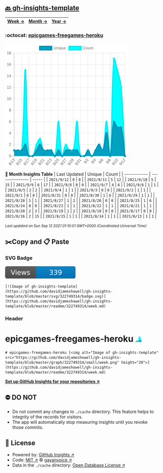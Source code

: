 ## [🔙 gh-insights-template](https://github.com/davidjameshowell/gh-insights-template)
| [**Week →**](https://github.com/davidjameshowell/gh-insights-template/blob/master/readme/322749314/week.md) | [**Month →**](https://github.com/davidjameshowell/gh-insights-template/blob/master/readme/322749314/month.md) | [**Year →**](https://github.com/davidjameshowell/gh-insights-template/blob/master/readme/322749314/year.md) |
 | ------------ | --------------- | ----- |

### :octocat: [epicgames-freegames-heroku](https://github.com/davidjameshowell/epicgames-freegames-heroku)
![Image of gh-insights-template](https://github.com/davidjameshowell/gh-insights-template/blob/master/graph/322749314/large/month.png)

**:calendar: Month Insights Table**
| Last Updated | Unique | Count |
 | ------------ | --------------- | ----- |
 | `2021/9/12` |  `0` | `0` |
 | `2021/9/11` |  `5` | `12` |
 | `2021/9/10` |  `5` | `15` |
 | `2021/9/9` |  `6` | `17` |
 | `2021/9/8` |  `0` | `0` |
 | `2021/9/7` |  `4` | `6` |
 | `2021/9/6` |  `1` | `1` |
 | `2021/9/5` |  `2` | `2` |
 | `2021/9/4` |  `1` | `1` |
 | `2021/9/3` |  `0` | `0` |
 | `2021/9/2` |  `1` | `1` |
 | `2021/9/1` |  `0` | `0` |
 | `2021/8/31` |  `0` | `0` |
 | `2021/8/30` |  `1` | `6` |
 | `2021/8/29` |  `1` | `1` |
 | `2021/8/28` |  `1` | `1` |
 | `2021/8/27` |  `1` | `2` |
 | `2021/8/26` |  `0` | `0` |
 | `2021/8/25` |  `1` | `6` |
 | `2021/8/24` |  `0` | `0` |
 | `2021/8/23` |  `1` | `1` |
 | `2021/8/22` |  `1` | `1` |
 | `2021/8/21` |  `1` | `1` |
 | `2021/8/20` |  `2` | `3` |
 | `2021/8/19` |  `1` | `2` |
 | `2021/8/18` |  `0` | `0` |
 | `2021/8/17` |  `0` | `0` |
 | `2021/8/16` |  `2` | `15` |
 | `2021/8/15` |  `1` | `1` |
 | `2021/8/14` |  `1` | `1` |
 | `2021/8/13` |  `1` | `1` |

<small><i>Last updated on Sun Sep 12 2021 01:10:01 GMT+0000 (Coordinated Universal Time)</i></small>

## ✂️Copy and 📋 Paste
### SVG Badge
[![Image of gh-insights-template](https://github.com/davidjameshowell/gh-insights-template/blob/master/svg/322749314/badge.svg)](https://github.com/davidjameshowell/gh-insights-template/blob/master/readme/322749314/week.md)
```readme
[![Image of gh-insights-template](https://github.com/davidjameshowell/gh-insights-template/blob/master/svg/322749314/badge.svg)](https://github.com/davidjameshowell/gh-insights-template/blob/master/readme/322749314/week.md)
```
### Header
# epicgames-freegames-heroku [<img alt="Image of gh-insights-template" src="https://github.com/davidjameshowell/gh-insights-template/blob/master/graph/322749314/small/week.png" height="20">](https://github.com/davidjameshowell/gh-insights-template/blob/master/readme/322749314/week.md)
```readme
# epicgames-freegames-heroku [<img alt="Image of gh-insights-template" src="https://github.com/davidjameshowell/gh-insights-template/blob/master/graph/322749314/small/week.png" height="20">](https://github.com/davidjameshowell/gh-insights-template/blob/master/readme/322749314/week.md)
```
[**Set up GitHub Insights for your repositories ↗️**](https://github.com/gayanvoice/github-insights)
## ⛔ DO NOT
- Do not commit any changes to `./cache` directory. This feature helps to integrity of the records for visitors.
- The app will automatically stop measuring insights until you revoke those commits.
## 📄 License
- Powered by: [GitHub Insights ↗️](https://github.com/gayanvoice/github-insights)
- Code: [MIT ↗️](./LICENSE) © [gayanvoice ↗️](https://github.com/gayanvoice)
- Data in the `./cache` directory: [Open Database License ↗️](https://opendatacommons.org/licenses/odbl/1-0/)